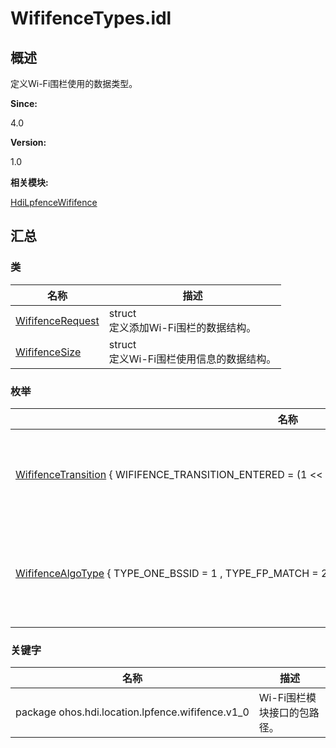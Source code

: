 # WififenceTypes.idl


## 概述

定义Wi-Fi围栏使用的数据类型。

**Since:**

4.0

**Version:**

1.0

**相关模块:**

[HdiLpfenceWififence](_hdi_lpfence_wififence.md)


## 汇总


### 类

  | 名称 | 描述 | 
| -------- | -------- |
| [WififenceRequest](_wififence_request.md) | struct<br/>定义添加Wi-Fi围栏的数据结构。 | 
| [WififenceSize](_wififence_size.md) | struct<br/>定义Wi-Fi围栏使用信息的数据结构。 | 


### 枚举

  | 名称 | 描述 | 
| -------- | -------- |
| [WififenceTransition](_hdi_lpfence_wififence.md#wififencetransition)&nbsp;{&nbsp;WIFIFENCE_TRANSITION_ENTERED&nbsp;=&nbsp;(1&nbsp;&lt;&lt;&nbsp;0)&nbsp;,&nbsp;WIFIFENCE_TRANSITION_EXITED&nbsp;=&nbsp;(1&nbsp;&lt;&lt;&nbsp;1)&nbsp;} | 枚举Wi-Fi围栏状态事件。 | 
| [WififenceAlgoType](_hdi_lpfence_wififence.md#wififencealgotype)&nbsp;{&nbsp;TYPE_ONE_BSSID&nbsp;=&nbsp;1&nbsp;,&nbsp;TYPE_FP_MATCH&nbsp;=&nbsp;2&nbsp;} | 枚举Wi-Fi围栏的匹配算法。 | 


### 关键字

  | 名称 | 描述 | 
| -------- | -------- |
| package&nbsp;ohos.hdi.location.lpfence.wififence.v1_0 | Wi-Fi围栏模块接口的包路径。 | 
